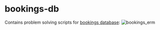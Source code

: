 # bookings-db
Contains problem solving scripts for [bookings database](https://github.com/alex97iv/bookings-db/blob/main/bookings_desc.pdf):
![bookings_erm](https://github.com/alex97iv/bookings-db/blob/main/bookings_erm.png)
